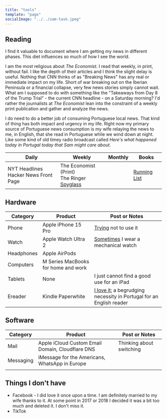 ```yaml
---
title: "tools"
template: "page"
socialImage: "../../sam-task.jpeg"
---
```


## Reading

I find it valuable to document where I am getting my news in different phases. This diet influences so much of how I see the world.

I am the most religious about _The Economist_. I read that weekly, in print, without fail. I like the depth of their articles and I think the slight delay is useful. Nothing that CNN thinks of as "Breaking News" has any real or immediate impact on my life. Short of war breaking out on the Iberian Peninsula or a financial collapse, very few news stories simply cannot wait. What am I supposed to do with something like the "Takeaways from Day 8 of the Trump Trial" - the current CNN headline - on a Saturday morning? I'd rather the journalists at _The Economist_ lean into the constraint of a weekly print publication and gather and analyze the news.

I do need to do a better job of consuming Portuguese local news. That kind of thing has both impact and urgency in my life. Right now my primary source of Portuguese news consumption is my wife relaying the news to me, in English, that she read in Portuguese while we wind down at night. Like some kind of old timey radio broadcast called _Here's what happened today in Portugal today that Sam might care about_.

|Daily|Weekly|Monthly|Books|
|---|---|---|---|
|NYT Headlines <br> Hacker News Front Page|The Economist (Print) <br> The Ringer <br> [Spyglass](https://spyglass.org)||[Running List](https://blog.samrhea.com/category/reading)|

## Hardware

|Category|Product|Post or Notes|
|---|---|---|
|Phone|Apple iPhone 15 Pro|[Trying](https://blog.samrhea.com/posts/2024/phone-hour) not to use it|
|Watch|Apple Watch Ultra 2|[Sometimes](https://blog.samrhea.com/posts/2024/apple-mechanical-watch) I wear a mechanical watch|
|Headphones|Apple AirPods||
|Computers|M Series MacBooks for home and work||
|Tablets|None|I just cannot find a good use for an iPad|
|Ereader|Kindle Paperwhite|[I love it](https://blog.samrhea.com/posts/2023/kindle); a begrudging necessity in Portugal for an English reader|

## Software

|Category|Product|Post or Notes|
|---|---|---|
|Mail|Apple iCloud Custom Email Domain, Cloudflare DNS|Thinking about switching|
|Messaging|iMessage for the Americans, WhatsApp in Europe|
|||

## Things I don't have

* Facebook - I did love it once upon a time. I am definitely married to my wife thanks to it. At some point in 2017 or 2018 I decided it was a bit too much and deleted it. I don't miss it.
* TikTok
